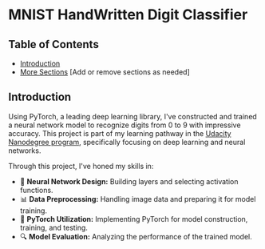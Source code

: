 # MNIST HandWritten Digit Classifier

## Table of Contents
- [Introduction](#introduction)
- [More Sections](#more-sections) [Add or remove sections as needed]

## Introduction
Using PyTorch, a leading deep learning library, I've constructed and trained a neural network model to recognize digits from 0 to 9 with impressive accuracy. This project is part of my learning pathway in the [Udacity Nanodegree program](https://www.udacity.com/), specifically focusing on deep learning and neural networks.

Through this project, I've honed my skills in:
- 🧠 **Neural Network Design:** Building layers and selecting activation functions.
- 📊 **Data Preprocessing:** Handling image data and preparing it for model training.
- 🤖 **PyTorch Utilization:** Implementing PyTorch for model construction, training, and testing.
- 🔍 **Model Evaluation:** Analyzing the performance of the trained model.
